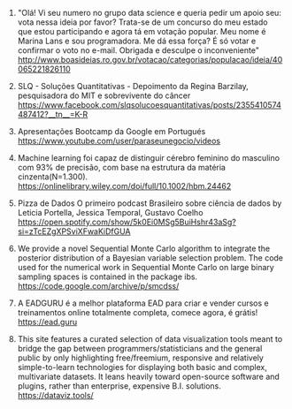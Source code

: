 1. "Olá! Vi seu numero no grupo data science e queria pedir um apoio seu: vota nessa ideia por favor? Trata-se de um concurso do meu estado que estou participando e agora tá em votação popular. Meu nome é Marina Lans e sou programadora. Me dá essa força? É só votar e confirmar o voto no e-mail. Obrigada e desculpe o inconveniente"
http://www.boasideias.ro.gov.br/votacao/categorias/populacao/ideia/40065221826110

2. SLQ - Soluções Quantitativas - Depoimento da Regina Barzilay, pesquisadora do MIT e sobrevivente do câncer
https://www.facebook.com/slqsolucoesquantitativas/posts/2355410574487412?__tn__=K-R

3. Apresentações Bootcamp da Google em Portugués
https://www.youtube.com/user/paraseunegocio/videos

4. Machine learning foi capaz de distinguir cérebro feminino do masculino com 93% de precisão, com base na estrutura da matéria cinzenta(N=1.300).
https://onlinelibrary.wiley.com/doi/full/10.1002/hbm.24462

5. Pizza de Dados
O primeiro podcast Brasileiro sobre ciência de dados by Leticia Portella, Jessica Temporal, Gustavo Coelho
https://open.spotify.com/show/5k0Ei0MSg5BuiHshr43aSg?si=zTcEZgXPSviXFwaKiDfGUA

 6. We provide a novel Sequential Monte Carlo algorithm to integrate the posterior distribution of a Bayesian variable selection problem. The code used for the numerical work in Sequential Monte Carlo on large binary sampling spaces is contained in the package ibs.
 https://code.google.com/archive/p/smcdss/

 7. A EADGURU é a melhor plataforma EAD para criar e vender cursos e treinamentos online totalmente completa, comece agora, é grátis!
 https://ead.guru

 8. This site features a curated selection of data visualization tools meant to bridge the gap between programmers/statisticians and the general public by only highlighting free/freemium, responsive and relatively simple-to-learn technologies for displaying both basic and complex, multivariate datasets. It leans heavily toward open-source software and plugins, rather than enterprise, expensive B.I. solutions.
 https://dataviz.tools/
